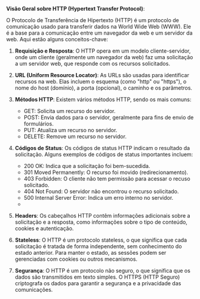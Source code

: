 

**Visão Geral sobre HTTP (Hypertext Transfer Protocol)**:

O Protocolo de Transferência de Hipertexto (HTTP) é um protocolo de comunicação usado para transferir dados na World Wide Web (WWW). Ele é a base para a comunicação entre um navegador da web e um servidor da web. Aqui estão alguns conceitos-chave:

1. **Requisição e Resposta**: O HTTP opera em um modelo cliente-servidor, onde um cliente (geralmente um navegador da web) faz uma solicitação a um servidor web, que responde com os recursos solicitados.

2. **URL (Uniform Resource Locator)**: As URLs são usadas para identificar recursos na web. Elas incluem o esquema (como "http" ou "https"), o nome do host (domínio), a porta (opcional), o caminho e os parâmetros.

3. **Métodos HTTP**: Existem vários métodos HTTP, sendo os mais comuns:
   - GET: Solicita um recurso do servidor.
   - POST: Envia dados para o servidor, geralmente para fins de envio de formulários.
   - PUT: Atualiza um recurso no servidor.
   - DELETE: Remove um recurso no servidor.

4. **Códigos de Status**: Os códigos de status HTTP indicam o resultado da solicitação. Alguns exemplos de códigos de status importantes incluem:

   - 200 OK: Indica que a solicitação foi bem-sucedida.
   - 301 Moved Permanently: O recurso foi movido (redirecionamento).
   - 403 Forbidden: O cliente não tem permissão para acessar o recuso solicitado.
   - 404 Not Found: O servidor não encontrou o recurso solicitado.
   - 500 Internal Server Error: Indica um erro interno no servidor.
   - 

5. **Headers**: Os cabeçalhos HTTP contêm informações adicionais sobre a solicitação e a resposta, como informações sobre o tipo de conteúdo, cookies e autenticação.

6. **Stateless**: O HTTP é um protocolo stateless, o que significa que cada solicitação é tratada de forma independente, sem conhecimento do estado anterior. Para manter o estado, as sessões podem ser gerenciadas com cookies ou outros mecanismos.

7. **Segurança**: O HTTP é um protocolo não seguro, o que significa que os dados são transmitidos em texto simples. O HTTPS (HTTP Seguro) criptografa os dados para garantir a segurança e a privacidade das comunicações.
